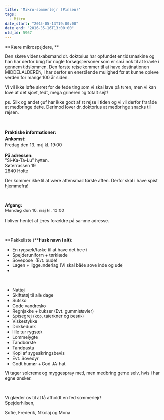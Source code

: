 ```yaml
---
title: 'Mikro-sommerlejr (Pinsen)'
tags:
  - Mikro
date_start: "2016-05-13T19:00:00"
date_end: "2016-05-16T13:00:00"
old_id: 5967
---
```

**Kære mikrospejdere, **

Den skøre videnskabsmand dr. doktorius har opfundet en tidsmaskine og han har derfor brug for nogle forsøgspersoner som er små nok til at kravle i gennem tidslommen. Den første rejse kommer til at have destinationen MIDDELALDEREN, i har derfor en enestående mulighed for at kunne opleve verden for mange 100 år siden.&nbsp;

Vi vil ikke løfte sløret for de fede ting som vi skal lave på turen, men vi kan love at det sjovt, fedt, mega grineren og totalt sejt!&nbsp;

ps. Slik og andet guf har ikke godt af at rejse i tiden og vi vil derfor fraråde at medbringe dette. Derimod lover dr. doktorius at medbringe snacks til rejsen.

&nbsp;

<strong style="line-height: 1.5em;">Praktiske informationer:<br />Ankomst:<br /></strong>Fredag den 13.&nbsp;maj kl. 19:00<br /><br />**På adressen:&nbsp;**<br />”Si-Ka-Ta-Lu” hytten. <br />Søterrassen 19<br />2840 Holte

Der kommer ikke til at være aftensmad første aften. Derfor&nbsp;skal i&nbsp;have spist hjemmefra!&nbsp;

&nbsp;

<strong>Afgang:<br /></strong>Mandag den 16.&nbsp;maj kl. 13:00<br /><br />I bliver hentet af jeres forældre på samme adresse.&nbsp;

&nbsp;

**Pakkeliste (****Husk navn i alt):**

<ul><li>En rygsæk/taske til at have det hele i </li><li>Spejderuniform + tørklæde&nbsp;</li><li>Sovepose&nbsp;&nbsp;(Evt. pude) </li><li>Lagen + liggeunderlag&nbsp;(Vi skal både sove inde og ude)</li><li></li></ul>

&nbsp;

<ul><li>Nattøj </li><li>Skiftetøj til alle dage </li><li>Sutsko</li><li>Gode vandresko </li><li>Regnjakke + bukser (Evt. gummistøvler) </li><li>Spisegrej (kop, talerkner og bestik)</li><li>Viskestykke </li><li>Drikkedunk</li><li>lille tur rygsæk</li><li>Lommelygte</li><li>Tandbørste</li><li>Tandpasta</li><li>Kopi af sygesikringsbevis</li><li> Evt. Sovedyr</li><li>Godt humør + God JA-hat <br /></li></ul>

Vi tager solcreme og myggespray med, men medbring gerne selv, hvis i har egne ønsker.

&nbsp;

Vi glæder os til at få afholdt en fed sommerlejr!<br />Spejderhilsen,

Sofie, Frederik, Nikolaj og Mona